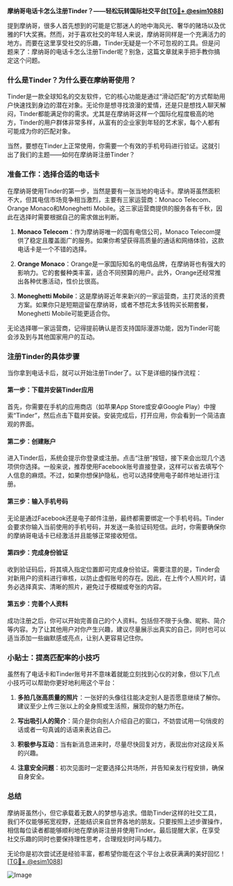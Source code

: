 **摩纳哥电话卡怎么注册Tinder？——轻松玩转国际社交平台[[TG💪+ @esim1088](https://t.me/s/esim1088)]**

提到摩纳哥，很多人首先想到的可能是它那迷人的地中海风光、奢华的赌场以及优雅的F1大奖赛。然而，对于喜欢社交的年轻人来说，摩纳哥同样是一个充满活力的地方。而要在这里享受社交的乐趣，Tinder无疑是一个不可忽视的工具。但是问题来了：摩纳哥的电话卡怎么注册Tinder呢？别急，这篇文章就来手把手教你搞定这个问题。

### 什么是Tinder？为什么要在摩纳哥使用？

Tinder是一款全球知名的交友软件，它的核心功能是通过“滑动匹配”的方式帮助用户快速找到身边的潜在对象。无论你是想寻找浪漫的爱情，还是只是想找人聊天解闷，Tinder都能满足你的需求。尤其是在摩纳哥这样一个国际化程度极高的地方，Tinder的用户群体非常多样，从富有的企业家到年轻的艺术家，每个人都有可能成为你的匹配对象。

当然，要想在Tinder上正常使用，你需要一个有效的手机号码进行验证。这就引出了我们的主题——如何在摩纳哥注册Tinder？

### 准备工作：选择合适的电话卡

在摩纳哥使用Tinder的第一步，当然是要有一张当地的电话卡。摩纳哥虽然面积不大，但其电信市场竞争相当激烈，主要有三家运营商：Monaco Telecom、Orange Monaco和Moneghetti Mobile。这三家运营商提供的服务各有千秋，因此在选择时需要根据自己的需求做出判断。

1. **Monaco Telecom**：作为摩纳哥唯一的国有电信公司，Monaco Telecom提供了稳定且覆盖面广的服务。如果你希望获得高质量的通话和网络体验，这款电话卡是一个不错的选择。
   
2. **Orange Monaco**：Orange是一家国际知名的电信品牌，在摩纳哥也有强大的影响力。它的套餐种类丰富，适合不同预算的用户。此外，Orange还经常推出各种优惠活动，性价比很高。

3. **Moneghetti Mobile**：这是摩纳哥近年来新兴的一家运营商，主打灵活的资费方案。如果你只是短期逗留在摩纳哥，或者不想花太多钱购买长期套餐，Moneghetti Mobile可能更适合你。

无论选择哪一家运营商，记得提前确认是否支持国际漫游功能，因为Tinder可能会涉及到与其他国家用户的互动。

### 注册Tinder的具体步骤

当你拿到电话卡后，就可以开始注册Tinder了。以下是详细的操作流程：

#### 第一步：下载并安装Tinder应用

首先，你需要在手机的应用商店（如苹果App Store或安卓Google Play）中搜索“Tinder”，然后点击下载并安装。安装完成后，打开应用，你会看到一个简洁直观的界面。

#### 第二步：创建账户

进入Tinder后，系统会提示你登录或注册。点击“注册”按钮，接下来会出现几个选项供你选择。一般来说，推荐使用Facebook账号直接登录，这样可以省去填写个人信息的麻烦。不过，如果你想保护隐私，也可以选择使用电子邮件地址进行注册。

#### 第三步：输入手机号码

无论是通过Facebook还是电子邮件注册，最终都需要绑定一个手机号码。Tinder会要求你输入当前使用的手机号码，并发送一条验证码短信。此时，你需要确保你的摩纳哥电话卡已经激活并且能够正常接收短信。

#### 第四步：完成身份验证

收到验证码后，将其填入指定位置即可完成身份验证。需要注意的是，Tinder会对新用户的资料进行审核，以防止虚假账号的存在。因此，在上传个人照片时，请务必选择真实、清晰的照片，避免过于模糊或夸张的内容。

#### 第五步：完善个人资料

成功注册之后，你可以开始完善自己的个人资料。包括但不限于头像、昵称、简介等内容。为了让其他用户对你产生兴趣，建议尽量展示出真实的自己，同时也可以适当添加一些幽默感或亮点，让别人更容易记住你。

### 小贴士：提高匹配率的小技巧

虽然有了电话卡和Tinder账号并不意味着就能立刻找到心仪的对象，但以下几点小技巧可以帮助你更好地利用这个平台：

1. **多拍几张高质量的照片**：一张好的头像往往能决定别人是否愿意继续了解你。建议至少上传三张以上的全身照或生活照，展现你的魅力所在。

2. **写出吸引人的简介**：简介是你向别人介绍自己的窗口，不妨尝试用一句俏皮的话或者一句真诚的话语来表达自己。

3. **积极参与互动**：当有新消息进来时，尽量尽快回复对方，表现出你对这段关系的兴趣。

4. **注意安全问题**：初次见面时一定要选择公共场所，并告知亲友行程安排，确保自身安全。

### 总结

摩纳哥虽然小，但它承载着无数人的梦想与追求。借助Tinder这样的社交工具，我们不仅能够拓宽视野，还能结识来自世界各地的朋友。只要按照上述步骤操作，相信每位读者都能够顺利地在摩纳哥注册并使用Tinder。最后提醒大家，在享受社交乐趣的同时也要保持理性思考，合理规划时间与精力。

无论你是初次尝试还是经验丰富，都希望你能在这个平台上收获满满的美好回忆！[[TG💪+ @esim1088](https://t.me/s/esim1088)] 

![Image](https://i.postimg.cc/4NQfJmqS/Snipaste-2025-05-13-00-14-12.png)